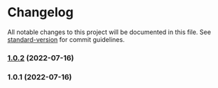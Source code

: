# Changelog

All notable changes to this project will be documented in this file. See [standard-version](https://github.com/conventional-changelog/standard-version) for commit guidelines.

### [1.0.2](https://github.com/owlnai/discord-osiris/compare/v1.0.1...v1.0.2) (2022-07-16)

### 1.0.1 (2022-07-16)
